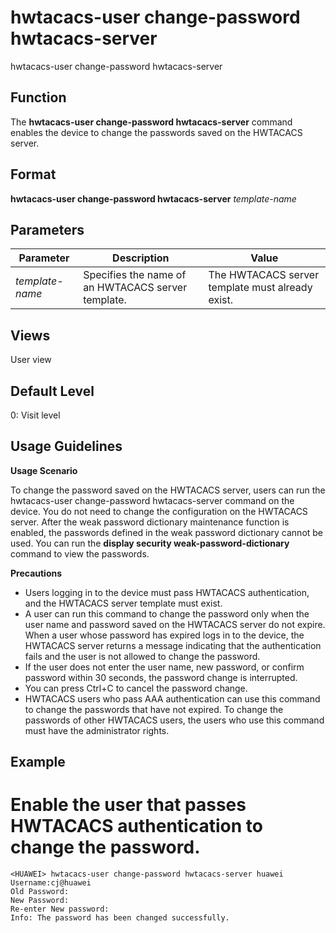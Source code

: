 hwtacacs-user change-password hwtacacs-server
=============================================

hwtacacs-user change-password hwtacacs-server

Function
--------



The **hwtacacs-user change-password hwtacacs-server** command enables the device to change the passwords saved on the HWTACACS server.




Format
------

**hwtacacs-user change-password hwtacacs-server** *template-name*


Parameters
----------

| Parameter | Description | Value |
| --- | --- | --- |
| *template-name* | Specifies the name of an HWTACACS server template. | The HWTACACS server template must already exist. |



Views
-----

User view


Default Level
-------------

0: Visit level


Usage Guidelines
----------------

**Usage Scenario**

To change the password saved on the HWTACACS server, users can run the hwtacacs-user change-password hwtacacs-server command on the device. You do not need to change the configuration on the HWTACACS server. After the weak password dictionary maintenance function is enabled, the passwords defined in the weak password dictionary cannot be used. You can run the **display security weak-password-dictionary** command to view the passwords.

**Precautions**

* Users logging in to the device must pass HWTACACS authentication, and the HWTACACS server template must exist.
* A user can run this command to change the password only when the user name and password saved on the HWTACACS server do not expire. When a user whose password has expired logs in to the device, the HWTACACS server returns a message indicating that the authentication fails and the user is not allowed to change the password.
* If the user does not enter the user name, new password, or confirm password within 30 seconds, the password change is interrupted.
* You can press Ctrl+C to cancel the password change.
* HWTACACS users who pass AAA authentication can use this command to change the passwords that have not expired. To change the passwords of other HWTACACS users, the users who use this command must have the administrator rights.

Example
-------

# Enable the user that passes HWTACACS authentication to change the password.
```
<HUAWEI> hwtacacs-user change-password hwtacacs-server huawei
Username:cj@huawei 
Old Password: 
New Password: 
Re-enter New password: 
Info: The password has been changed successfully.

```
